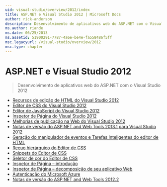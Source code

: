 ```yaml
---
uid: visual-studio/overview/2012/index
title: ASP.NET e Visual Studio 2012 | Microsoft Docs
author: rick-anderson
description: Desenvolvimento de aplicativos web do ASP.NET com o Visual Studio 2012
ms.author: riande
ms.date: 06/25/2013
ms.assetid: 51900291-7787-4a6e-be4e-fa558486f5ff
msc.legacyurl: /visual-studio/overview/2012
msc.type: chapter
---
```

<a name="aspnet-and-visual-studio-2012"></a>ASP.NET e Visual Studio 2012
====================
> Desenvolvimento de aplicativos web do ASP.NET com o Visual Studio 2012


- [Recursos de edição de HTML do Visual Studio 2012](visual-studio-2012-html-editing-features.md)
- [Editor de CSS do Visual Studio 2012](visual-studio-2012-css-editor.md)
- [Editor de JavaScript do Visual Studio 2012](visual-studio-2012-javascript-editor.md)
- [Inspetor de Página do Visual Studio 2012](visual-studio-2012-page-inspector.md)
- [Melhorias de publicação na Web do Visual Studio 2012](visual-studio-2012-web-publishing-improvements.md)
- [Notas de versão do ASP.NET and Web Tools 2013.1 para Visual Studio 2012](aspnet-and-web-tools-20131-for-visual-studio-2012.md)
- [Geração do manipulador de eventos e Tarefas Inteligentes do editor de HTML](visual-studio-vnext-videos-html-editor-smart-tasks-and-event-handler-generation.md)
- [Recuo hierárquico do Editor de CSS](visual-studio-vnext-videos-css-editor-hierarchical-indentation.md)
- [Snippets do Editor de CSS](visual-studio-vnext-videos-css-editor-snippets.md)
- [Seletor de cor do Editor de CSS](visual-studio-vnext-videos-css-editor-color-picker.md)
- [Inspetor de Página – introdução](visual-studio-vnext-videos-page-inspector-introduction.md)
- [Inspetor de Página – decomposição de seu aplicativo Web](visual-studio-vnext-videos-page-inspector-decomposing-your-web-application.md)
- [Autenticação do Microsoft Azure](windows-azure-authentication.md)
- [Notas de versão do ASP.NET and Web Tools 2012.2](aspnet-and-web-tools-20122-release-notes-rtw.md)
